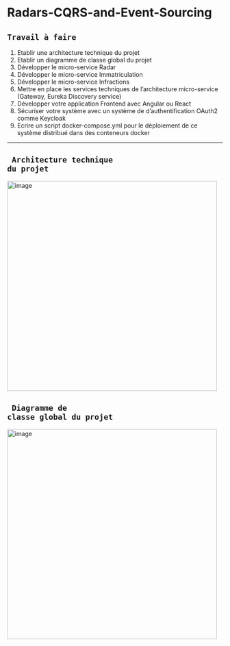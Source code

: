 # Radars-CQRS-and-Event-Sourcing
## <code>Travail à faire</code>
1. Etablir une architecture technique du projet
2. Etablir un diagramme de classe global du projet
3. Développer le micro-service Radar
4. Développer le micro-service Immatriculation
5. Développer le micro-service Infractions
6. Mettre en place les services techniques de l’architecture micro-service (Gateway, Eureka Discovery service)
7. Développer votre application Frontend avec Angular ou React
8. Sécuriser votre système avec un système de d’authentification OAuth2 comme Keycloak
9. Ecrire un script docker-compose.yml pour le déploiement de ce système distribué dans des conteneurs docker
---
## <code> Architecture technique du projet</code>
<img width="490" alt="image" src="https://user-images.githubusercontent.com/85376207/209467865-74dc3f3d-5c90-4bf8-b658-aab9dc90e22b.png">

## <code> Diagramme de classe global du projet</code>
<img width="490" alt="image" src="https://user-images.githubusercontent.com/85376207/209467245-7c8c5d15-74c4-4b07-be6e-0c7c036f9b2d.png">

